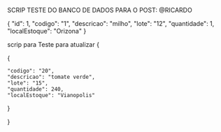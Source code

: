 SCRIP TESTE DO BANCO DE DADOS PARA O POST: @RICARDO

{
    "id": 1,
    "codigo": "1",
    "descricao": "milho",
    "lote": "12",
    "quantidade": 1,
    "localEstoque": "Orizona"
}

scrip para Teste para atualizar {

{

    "codigo": "20",
    "descricao": "tomate verde",
    "lote": "15",
    "quantidade": 240,
    "localEstoque": "Vianopolis"
}





}
